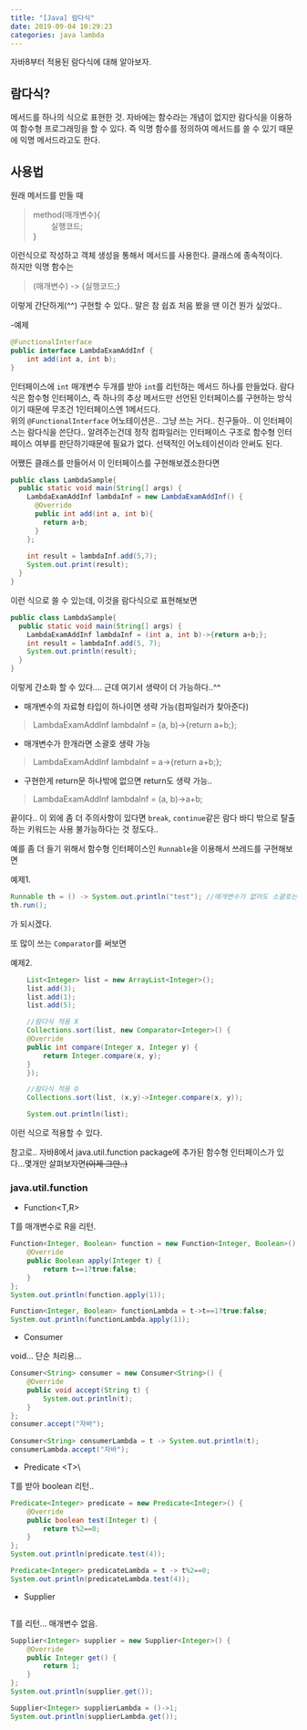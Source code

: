 ```yaml
---
title: "[Java] 람다식"
date: 2019-09-04 10:29:23
categories: java lambda
---
```

  
  자바8부터 적용된 람다식에 대해 알아보자.  
    
  
## 람다식?  
메서드를 하나의 식으로 표현한 것. 자바에는 함수라는 개념이 없지만 람다식을 이용하여 함수형 프로그래밍을 할 수 있다. 즉 익명 함수를 정의하여 메서드를 쓸 수 있기 때문에 익명 메서드라고도 한다.  
  
  
## 사용법  
 
원래 메서드를 만들 때   
> method(매개변수){  
> &nbsp; &nbsp; &nbsp; &nbsp; 실행코드;  
> }  
  
이런식으로 작성하고 객체 생성을 통해서 메서드를 사용한다. 클래스에 종속적이다.  
하지만 익명 함수는  
  
> (매개변수) -> {실행코드;}  
  
이렇게 간단하게(^^) 구현할 수 있다.. 말은 참 쉽죠 처음 봤을 땐 이건 뭔가 싶었다..  
  
-예제  
```java
@FunctionalInterface
public interface LambdaExamAddInf {
	int add(int a, int b);
}
```  
  
인터페이스에 `int` 매개변수 두개를 받아 `int`를 리턴하는 메서드 하나를 만들었다. 람다식은 함수형 인터페이스, 즉 하나의 추상 메서드만 선언된 인터페이스를 구현하는 방식이기 때문에 무조건 1인터페이스엔 1메서드다.  
위의 `@FunctionalInterface` 어노테이션은.. 그냥 쓰는 거다.. 친구들아.. 이 인터페이스는 람다식을 쓴단다.. 알려주는건데
정작 컴파일러는 인터페이스 구조로 함수형 인터페이스 여부를 판단하기때문에 필요가 없다. 선택적인 어노테이션이라 안써도 된다.   
  
  
어쨌든 클래스를 만들어서 이 인터페이스를 구현해보겠소한다면    
```java  
public class LambdaSample{
  public static void main(String[] args) {
    LambdaExamAddInf lambdaInf = new LambdaExamAddInf() {
      @Override
      public int add(int a, int b){
        return a+b;
      }
    };
    
    int result = lambdaInf.add(5,7);
    System.out.print(result);
  }
}
```  
  
이런 식으로 쓸 수 있는데, 이것을 람다식으로 표현해보면  
  
```java  
public class LambdaSample{
  public static void main(String[] args) {
    LambdaExamAddInf lambdaInf = (int a, int b)->{return a+b;};
    int result = lambdaInf.add(5, 7);
    System.out.println(result);
  }
}
```  
이렇게 간소화 할 수 있다.... 근데 여기서 생략이 더 가능하다..^^  
  
- 매개변수의 자료형 타입이 하나이면 생략 가능(컴파일러가 찾아준다)  
> LambdaExamAddInf lambdaInf = (a, b)->{return a+b;};  
- 매개변수가 한개라면 소괄호 생략 가능  
> LambdaExamAddInf lambdaInf = a->{return a+b;};  
- 구현한게 return문 하나밖에 없으면 return도 생략 가능..  
> LambdaExamAddInf lambdaInf = (a, b)->a+b;  
  
끝이다.. 이 외에 좀 더 주의사항이 있다면 `break`, `continue`같은 람다 바디 밖으로 탈출하는 키워드는 사용 불가능하다는 것 정도다..
  
예를 좀 더 들기 위해서 함수형 인터페이스인 `Runnable`을 이용해서 쓰레드를 구현해보면  
  
예제1.  
```java
Runnable th = () -> System.out.println("test"); //매개변수가 없어도 소괄호는 써야한다.
th.run();
```  
  
가 되시겠다.  
  
또 많이 쓰는 `Comparator`를 써보면  
  
예제2.  
```java
    List<Integer> list = new ArrayList<Integer>();
    list.add(3);
    list.add(1);
    list.add(5);

    //람다식 적용 X
    Collections.sort(list, new Comparator<Integer>() {
	@Override
	public int compare(Integer x, Integer y) {
		return Integer.compare(x, y);
	}
    });

    //람다식 적용 O
    Collections.sort(list, (x,y)->Integer.compare(x, y));

    System.out.println(list);
```
  
이런 식으로 적용할 수 있다.  
  
  
참고로.. 자바8에서 java.util.function package에 추가된 함수형 인터페이스가 있다...몇개만 살펴보자면<strike>(이제 그만..)</strike><br>
### java.util.function  
- Function<T,R>  
  
T를 매개변수로 R을 리턴.  
  
```java
Function<Integer, Boolean> function = new Function<Integer, Boolean>() {
	@Override
	public Boolean apply(Integer t) {
		return t==1?true:false;
	}
};
System.out.println(function.apply(1));

Function<Integer, Boolean> functionLambda = t->t==1?true:false;
System.out.println(functionLambda.apply(1));
```  
  
  
- Consumer  
  
void... 단순 처리용...  
  
```java
Consumer<String> consumer = new Consumer<String>() {
	@Override
	public void accept(String t) {
		System.out.println(t);
	}
};
consumer.accept("자바");
		
Consumer<String> consumerLambda = t -> System.out.println(t);
consumerLambda.accept("자바");
```  
  
  
- Predicate \<T>\  
  
T를 받아 boolean 리턴..  
  
```java
Predicate<Integer> predicate = new Predicate<Integer>() {
	@Override
	public boolean test(Integer t) {
		return t%2==0;
	}
};
System.out.println(predicate.test(4));

Predicate<Integer> predicateLambda = t -> t%2==0;
System.out.println(predicateLambda.test(4));
```  
  
  
- Supplier<pre><T></pre>
  
T를 리턴... 매개변수 없음.  
  
```java
Supplier<Integer> supplier = new Supplier<Integer>() {
	@Override
	public Integer get() {
		return 1;
	}
};
System.out.println(supplier.get());

Supplier<Integer> supplierLambda = ()->1;
System.out.println(supplierLambda.get());
```  
  
